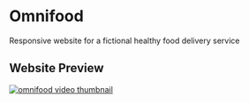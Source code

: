 # Omnifood

Responsive website for a fictional healthy food delivery service

## Website Preview

[![omnifood video thumbnail](http://i3.ytimg.com/vi/tNN3pQM-5PA/maxresdefault.jpg)](https://youtu.be/tNN3pQM-5PA)

